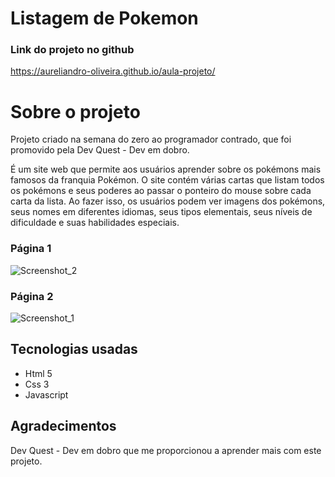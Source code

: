 # Listagem de Pokemon
### Link do projeto no github
https://aureliandro-oliveira.github.io/aula-projeto/

# Sobre o projeto
 Projeto criado na semana do zero ao programador contrado, que foi promovido pela Dev Quest - Dev em dobro.

 É um site web que permite aos usuários aprender sobre os pokémons mais famosos da franquia Pokémon. O site contém várias cartas que listam todos os pokémons e seus poderes ao passar o ponteiro do mouse sobre cada carta da lista. Ao fazer isso, os usuários podem ver imagens dos pokémons, seus nomes em diferentes idiomas, seus tipos elementais, seus níveis de dificuldade e suas habilidades especiais.

 ### Página 1
![Screenshot_2](https://github.com/aureliandro-oliveira/aula-projeto/assets/140663518/8a93e8c9-6ad9-41d6-bdaf-30e4c367558e)
### Página 2
![Screenshot_1](https://github.com/aureliandro-oliveira/aula-projeto/assets/140663518/8d0b2c99-f9d2-4d55-974d-06d73897bf6b)

 ## Tecnologias usadas
 <ul>
    <li>Html 5</li>
    <li>Css 3</li>
    <li>Javascript</li>
 </ul>

 ## Agradecimentos
 Dev Quest - Dev em dobro que me proporcionou a aprender mais com este projeto. 
